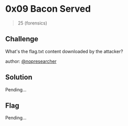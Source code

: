 # 0x09 Bacon Served
> 25 (forensics)

## Challenge

What's the flag.txt content downloaded by the attacker?

author: [@nopresearcher](https://twitter.com/nopresearcher)

## Solution

Pending...

## Flag

Pending...
